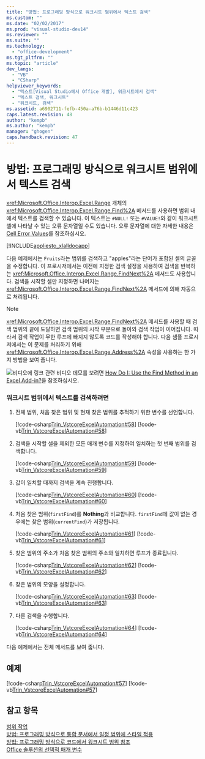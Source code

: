```yaml
---
title: "방법: 프로그래밍 방식으로 워크시트 범위에서 텍스트 검색"
ms.custom: ""
ms.date: "02/02/2017"
ms.prod: "visual-studio-dev14"
ms.reviewer: ""
ms.suite: ""
ms.technology: 
  - "office-development"
ms.tgt_pltfrm: ""
ms.topic: "article"
dev_langs: 
  - "VB"
  - "CSharp"
helpviewer_keywords: 
  - "텍스트[Visual Studio에서 Office 개발], 워크시트에서 검색"
  - "텍스트 검색, 워크시트"
  - "워크시트, 검색"
ms.assetid: a6902711-fefb-450a-a76b-b1446d11c423
caps.latest.revision: 48
author: "kempb"
ms.author: "kempb"
manager: "ghogen"
caps.handback.revision: 47
---
```

# 방법: 프로그래밍 방식으로 워크시트 범위에서 텍스트 검색
  <xref:Microsoft.Office.Interop.Excel.Range> 개체의 <xref:Microsoft.Office.Interop.Excel.Range.Find%2A> 메서드를 사용하면 범위 내에서 텍스트를 검색할 수 있습니다.  이 텍스트는 `#NULL!` 또는 `#VALUE!`와 같이 워크시트 셀에 나타날 수 있는 오류 문자열일 수도 있습니다.  오류 문자열에 대한 자세한 내용은 [Cell Error Values](HV10038459)를 참조하십시오.  
  
 [!INCLUDE[appliesto_xlalldocapp](../vsto/includes/appliesto-xlalldocapp-md.md)]  
  
 다음 예제에서는 `Fruits`라는 범위를 검색하고 "apples"라는 단어가 포함된 셀의 글꼴을 수정합니다.  이 프로시저에서는 이전에 지정한 검색 설정을 사용하여 검색을 반복하는 <xref:Microsoft.Office.Interop.Excel.Range.FindNext%2A> 메서드도 사용합니다.  검색을 시작할 셀만 지정하면 나머지는 <xref:Microsoft.Office.Interop.Excel.Range.FindNext%2A> 메서드에 의해 자동으로 처리됩니다.  
  
> [!NOTE]  
>  <xref:Microsoft.Office.Interop.Excel.Range.FindNext%2A> 메서드를 사용할 때 검색 범위의 끝에 도달하면 검색 범위의 시작 부분으로 돌아와 검색 작업이 이어집니다.  따라서 검색 작업이 무한 루프에 빠지지 않도록 코드를 작성해야 합니다.  다음 샘플 프로시저에서는 이 문제를 처리하기 위해 <xref:Microsoft.Office.Interop.Excel.Range.Address%2A> 속성을 사용하는 한 가지 방법을 보여 줍니다.  
  
 ![비디오에 링크](~/docs/data-tools/media/playvideo.gif "비디오에 링크") 관련 비디오 데모를 보려면 [How Do I: Use the Find Method in an Excel Add\-in?](http://go.microsoft.com/fwlink/?LinkID=130294)을 참조하십시오.  
  
### 워크시트 범위에서 텍스트를 검색하려면  
  
1.  전체 범위, 처음 찾은 범위 및 현재 찾은 범위를 추적하기 위한 변수를 선언합니다.  
  
     [!code-csharp[Trin_VstcoreExcelAutomation#58](../snippets/csharp/VS_Snippets_OfficeSP/Trin_VstcoreExcelAutomation/CS/Sheet1.cs#58)]
     [!code-vb[Trin_VstcoreExcelAutomation#58](../snippets/visualbasic/VS_Snippets_OfficeSP/Trin_VstcoreExcelAutomation/VB/Sheet1.vb#58)]  
  
2.  검색을 시작할 셀을 제외한 모든 매개 변수를 지정하여 일치하는 첫 번째 범위를 검색합니다.  
  
     [!code-csharp[Trin_VstcoreExcelAutomation#59](../snippets/csharp/VS_Snippets_OfficeSP/Trin_VstcoreExcelAutomation/CS/Sheet1.cs#59)]
     [!code-vb[Trin_VstcoreExcelAutomation#59](../snippets/visualbasic/VS_Snippets_OfficeSP/Trin_VstcoreExcelAutomation/VB/Sheet1.vb#59)]  
  
3.  값이 일치할 때까지 검색을 계속 진행합니다.  
  
     [!code-csharp[Trin_VstcoreExcelAutomation#60](../snippets/csharp/VS_Snippets_OfficeSP/Trin_VstcoreExcelAutomation/CS/Sheet1.cs#60)]
     [!code-vb[Trin_VstcoreExcelAutomation#60](../snippets/visualbasic/VS_Snippets_OfficeSP/Trin_VstcoreExcelAutomation/VB/Sheet1.vb#60)]  
  
4.  처음 찾은 범위\(`firstFind`\)를 **Nothing**과 비교합니다.  `firstFind`에 값이 없는 경우에는 찾은 범위\(`currentFind`\)가 저장됩니다.  
  
     [!code-csharp[Trin_VstcoreExcelAutomation#61](../snippets/csharp/VS_Snippets_OfficeSP/Trin_VstcoreExcelAutomation/CS/Sheet1.cs#61)]
     [!code-vb[Trin_VstcoreExcelAutomation#61](../snippets/visualbasic/VS_Snippets_OfficeSP/Trin_VstcoreExcelAutomation/VB/Sheet1.vb#61)]  
  
5.  찾은 범위의 주소가 처음 찾은 범위의 주소와 일치하면 루프가 종료됩니다.  
  
     [!code-csharp[Trin_VstcoreExcelAutomation#62](../snippets/csharp/VS_Snippets_OfficeSP/Trin_VstcoreExcelAutomation/CS/Sheet1.cs#62)]
     [!code-vb[Trin_VstcoreExcelAutomation#62](../snippets/visualbasic/VS_Snippets_OfficeSP/Trin_VstcoreExcelAutomation/VB/Sheet1.vb#62)]  
  
6.  찾은 범위의 모양을 설정합니다.  
  
     [!code-csharp[Trin_VstcoreExcelAutomation#63](../snippets/csharp/VS_Snippets_OfficeSP/Trin_VstcoreExcelAutomation/CS/Sheet1.cs#63)]
     [!code-vb[Trin_VstcoreExcelAutomation#63](../snippets/visualbasic/VS_Snippets_OfficeSP/Trin_VstcoreExcelAutomation/VB/Sheet1.vb#63)]  
  
7.  다른 검색을 수행합니다.  
  
     [!code-csharp[Trin_VstcoreExcelAutomation#64](../snippets/csharp/VS_Snippets_OfficeSP/Trin_VstcoreExcelAutomation/CS/Sheet1.cs#64)]
     [!code-vb[Trin_VstcoreExcelAutomation#64](../snippets/visualbasic/VS_Snippets_OfficeSP/Trin_VstcoreExcelAutomation/VB/Sheet1.vb#64)]  
  
 다음 예제에서는 전체 메서드를 보여 줍니다.  
  
## 예제  
 [!code-csharp[Trin_VstcoreExcelAutomation#57](../snippets/csharp/VS_Snippets_OfficeSP/Trin_VstcoreExcelAutomation/CS/Sheet1.cs#57)]
 [!code-vb[Trin_VstcoreExcelAutomation#57](../snippets/visualbasic/VS_Snippets_OfficeSP/Trin_VstcoreExcelAutomation/VB/Sheet1.vb#57)]  
  
## 참고 항목  
 [범위 작업](../vsto/working-with-ranges.md)   
 [방법: 프로그래밍 방식으로 통합 문서에서 일정 범위에 스타일 적용](../vsto/how-to-programmatically-apply-styles-to-ranges-in-workbooks.md)   
 [방법: 프로그래밍 방식으로 코드에서 워크시트 범위 참조](../vsto/how-to-programmatically-refer-to-worksheet-ranges-in-code.md)   
 [Office 솔루션의 선택적 매개 변수](../vsto/optional-parameters-in-office-solutions.md)  
  
  